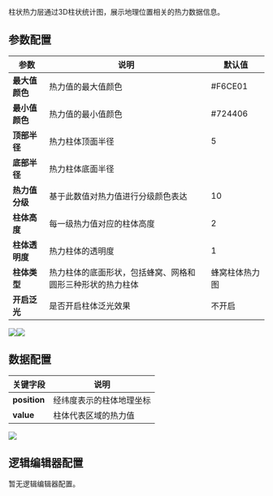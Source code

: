 
柱状热力层通过3D柱状统计图，展示地理位置相关的热力数据信息。

## 参数配置
| 参数 | 说明 | 默认值 |
| --- | --- | --- |
| **最大值颜色** | 热力值的最大值颜色 | #F6CE01 |
| **最小值颜色** | 热力值的最小值颜色 | #724406 |
| **顶部半径** | 热力柱体顶面半径 | 5 |
| **底部半径** | 热力柱体底面半径 | |
| **热力值分级** | 基于此数值对热力值进行分级颜色表达 | 10 |
| **柱体高度** | 每一级热力值对应的柱体高度 | 2 |
| **柱体透明度** | 热力柱体的透明度 | 1 |
| **柱体类型** | 热力柱体的底面形状，包括蜂窝、网格和圆形三种形状的热力柱体 | 蜂窝柱体热力图 |
| **开启泛光** | 是否开启柱体泛光效果 | 不开启 |

![](https://qcloudimg.tencent-cloud.cn/raw/54e299c2fcdfcab4601bb54f3730daf4.png)![](https://qcloudimg.tencent-cloud.cn/raw/ff713d48f128f3177c5f33fa61821504.png)

## 数据配置
| 关键字段 | 说明 |
| --- | --- |
| **position** | 经纬度表示的柱体地理坐标 |
| **value** | 柱体代表区域的热力值 |

![](https://qcloudimg.tencent-cloud.cn/raw/f22fcfbf1709c9c3431eaff3948d43c9.png)

## 逻辑编辑器配置
暂无逻辑编辑器配置。
